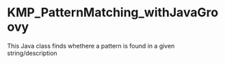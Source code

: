 # KMP_PatternMatching_withJavaGroovy
This Java class finds whethere a pattern is found in a given string/description
